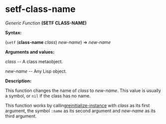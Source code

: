 setf-class-name
===============

*Generic Function* **(SETF CLASS-NAME)**

**Syntax:**

(`setf` (**class-name** *class*) *new-name*) => *new-name*

**Arguments and values:**

*class* -- A class metaobject.

*new-name* -- Any Lisp object.

**Description:**

This function changes the name of *class* to *new-name*. This value is usually a symbol, or `nil` if the class has no name.

This function works by calling[reinitialize-instance](http://www.lispworks.com/documentation/HyperSpec/Body/f_reinit.htm#reinitialize-instance) with *class* as its first argument, the symbol `:name` as its second argument and *new-name* as its third argument.
